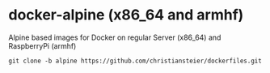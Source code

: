 # docker-alpine (x86_64 and armhf)
Alpine based images for Docker on regular Server (x86_64) and RaspberryPi (armhf)

```
git clone -b alpine https://github.com/christiansteier/dockerfiles.git
```

